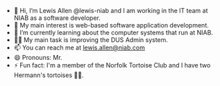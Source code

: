 - 👋 Hi, I’m Lewis Allen @lewis-niab and I am working in the IT team at NIAB as a software developer.
- 👀 My main interest is web-based software application development.
- 🌱 I’m currently learning about the computer systems that run at NIAB.
- 👷‍♂️ My main task is improving the DUS Admin system.
- 📫 You can reach me at lewis.allen@niab.com
- 😄 Pronouns: Mr.
- ⚡ Fun fact: I'm a member of the Norfolk Tortoise Club and I have two Hermann's tortoises 🐢🐢.

<!---
lewis-niab/lewis-niab is a ✨ special ✨ repository because its `README.md` (this file) appears on your GitHub profile.
You can click the Preview link to take a look at your changes.
--->
